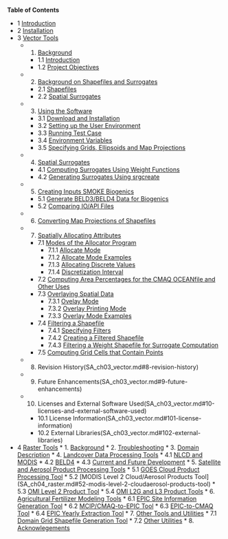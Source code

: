 **Table of Contents**
* 1 [Introduction](SA_ch01_intro.md)
* 2 [Installation](SA_ch02_install.md)
* 3 [Vector Tools](SA_ch03_vector.md)
  * 1. [Background](SA_ch03_vector.md#1-background)
      * 1.1 [Introduction](SA_ch03_vector.md##11--introduction)
      * 1.2 [Project Objectives](SA_ch03_vector.md#12-project-objectives) 
  * 2. [Background on Shapefiles and Surrogates](SA_ch03_vector.md#2-background-on-shapefiles-and-surrogates)
      * 2.1 [Shapefiles](SA_ch03_vector.md#21-shapefiles)
      * 2.2 [Spatial Surrogates](SA_ch03_vector.md#22-spatial-surrogates)
  * 3. [Using the Software](SA_ch03_vector.md#3-using-the-software)
      * 3.1 [Download and Installation](SA_ch03_vector.md#31-download-and-installation)
      * 3.2 [Setting up the User Environment](SA_ch03_vector.md#32-setting-up-the-user-environment)
      * 3.3 [Running Test Case](SA_ch03_vector.md#33-runing-the-test-cases-for-using-scripts)
      * 3.4 [Environment Variables](SA_ch03_vector.md#34-environment-variables-used-by-the-software)
      * 3.5 [Specifying Grids, Ellipsoids and Map Projections](SA_ch03_vector.md#35-specifying-grids-ellipsoids-and-map-projections)
  * 4. [Spatial Surrogates](SA_ch03_vector.md#4-spatial-surrogates)
      * 4.1 [Computing Surrogates Using Weight Functions](SA_ch03_vector.md#41-computing-surrogates-using-weight-functions)
      * 4.2 [Generating Surrogates Using srgcreate](SA_ch03_vector.md#42-more-about-generating-surrogates-using-srgcreate)
  * 5. [Creating Inputs SMOKE Biogenics](SA_ch03_vector.md#5-creating-inputs-to-smoke-biogenic-processing)
      * 5.1 [Generate BELD3/BELD4 Data for Biogenics](SA_ch03_vector.md#51-generate-beld3beld4-data-for-biogenic-emissions-processing)
      * 5.2 [Comparing IO/API Files](SA_ch03_vector.md#52-comparing-io-api-files)
  * 6. [Converting Map Projections of Shapefiles](SA_ch03_vector.md#6-converting-map-projections-of-shapefiles)
  * 7. [Spatially Allocating Attributes](SA_ch03_vector.md#7-spatially-allocating-attributes)
      * 7.1 [Modes of the Allocator Program](SA_ch03_vector.md#71-modes-of-the-allocator-program)
          * 7.1.1 [Allocate Mode](SA_ch03_vector.md#711-allocate-mode)
          * 7.1.2 [Allocate Mode Examples](SA_ch03_vector.md#712-allocate-mode-examples)
          * 7.1.3 [Allocating Discrete Values](SA_ch03_vector.md#713-allocating-discrete-values)
          * 7.1.4 [Discretization Interval](SA_ch03_vector.md#714-discretization-interval)
      * 7.2 [Computing Area Percentages for the CMAQ OCEANfile and Other Uses](SA_ch03_vector.md#72-computing-area-percentages-for-the-cmaq-oceanfile-and-other-uses)
      * 7.3 [Overlaying Spatial Data](SA_ch03_vector.md#73-overlaying-spatial-data)
           * 7.3.1 [Ovelay Mode](SA_ch03_vector.md#731-modes-of-the-allocator-program)
           * 7.3.2 [Overlay Printing Mode](SA_ch03_vector.md#732-overlay-printing-mode)
           * 7.3.3 [Overlay Mode Examples](SA_ch03_vector.md#733-overlay-mode-examples)
      * 7.4  [Filtering a Shapefile](SA_ch03_vector.md#74-filtering-a-shapefile)
           * 7.4.1 [Specifying Filters](SA_ch03_vector.md#741-specifying-filters)
           * 7.4.2 [Creating a Filtered Shapefile](SA_ch03_vector.md#742-creating-a-filtered-shapefile)
           * 7.4.3 [Filtering a Weight Shapefile for Surrogate Computation](SA_ch03_vector.md#743-filtering-a-weight-shapefile-for-surrogate-computation)
      * 7.5 [Computing Grid Cells that Contain Points](SA_ch03_vector.md#75-computing-grid-cells-that-contain-points)
  * 8. Revision History(SA_ch03_vector.md#8-revision-history)
  * 9. Future Enhancements(SA_ch03_vector.md#9-future-enhancements)
  * 10.  Licenses and External Software Used(SA_ch03_vector.md#10-licenses-and-external-software-used)
      * 10.1 License Information(SA_ch03_vector.md#101-license-information)
      * 10.2 External Libraries(SA_ch03_vector.md#102-external-libraries)
* 4 [Raster Tools](SA_ch04_raster.md#chapter-4-raster-tools)
      * 1. [Background](SA_ch04_raster.md#1-background)
      * 2. [Troubleshooting](SA_ch04_raster.md#2-troubleshooting)
      * 3. [Domain Description](SA_ch04_raster.md#3-domain-description-in-sa-raster-tools)
      * 4. [Landcover Data Processing Tools](SA_ch04_raster.md#4-land-cover-data-processing-tools)
           * 4.1 [NLCD and MODIS](SA_ch04_raster.md#41-nlcd-and-modis-land-cover-generation)
           * 4.2 [BELD4](SA_ch04_raster.md#42-beld4-land-cover-generation)
           * 4.3 [Current and Future Development](SA_ch04_raster.md#43-current-and-future-development-for-the-land-cover-data-processing-tools)
      * 5. [Satellite and Aerosol Product Processing Tools](SA_ch04_raster.md#5-current-and-future-development-for-the-land-cover-data-processing-tools)
           * 5.1 [GOES Cloud Product Processing Tool](SA_ch04_raster.md#51-goes-cloud-product-processing-tool)
           * 5.2 [MODIS Level 2 Cloud/Aerosol Products Tool] (SA_ch04_raster.md#52-modis-level-2-cloudaerosol-products-tool)
           * 5.3 [OMI Level 2 Product Tool](SA_ch04_raster.md#53-omi-level-2-product-tool)
           * 5.4 [OMI L2G and L3 Product Tools](SA_ch04_raster.md#54-omi-l2g-and-l3-product-tools)
      * 6. [Agricultural Fertilizer Modeling Tools](SA_ch04_raster.md#6-agricultural-fertilizer-modeling-tools)
           * 6.1 [EPIC Site Information Generation Tool](SA_ch04_raster.md#61-epic-site-information-generation-tool)
           * 6.2 [MCIP/CMAQ-to-EPIC Tool](SA_ch04_raster.md#62-epic-site-information-generation-tool)
           * 6.3 [EPIC-to-CMAQ Tool](SA_ch04_raster.md#63-epic-site-information-generation-tool)
           * 6.4 [EPIC Yearly Extraction Tool](SA_ch04_raster.md#64-epic-yearly-extraction-tool)
      * 7. [Other Tools and Utilities](SA_ch04_raster.md#7-other-tools-and-utilities)
           * 7.1 [Domain Grid Shapefile Generation Tool](SA_ch04_raster.md#71-other-tools-and-utilities)
           * 7.2 [Other Utilities](SA_ch04_raster.md#72-other-utilities)
      * 8. [Acknowlegements](SA_ch04_raster.md#8-acknowledgments)
